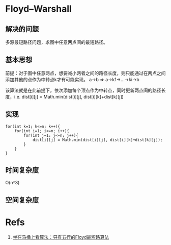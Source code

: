 # Floyd–Warshall

## 解决的问题

多源最短路径问题，求图中任意两点间的最短路径。

## 基本思想

前提：对于图中任意两点，想要减小两者之间的路径长度，则只能通过在两点之间添加其他的点作为中转点k才有可能实现。
a->b => a->k1->...->ki->b

该算法就是在此前提下，依次添加每个顶点作为中转点，同时更新两点间的路径长度，i.e. dist[i][j] = Math.min(dist[i][j],
dist[i][k]+dist[k][j])

## 实现

```
for(int k=1; k<=n; k++){
    for(int i=1; i<=n; i++){
        for(int j=1; j<=n; j++){
            dist[i][j] = Math.min(dist[i][j], dist[i][k]+dist[k][j]);
        }
    }
}
```

## 时间复杂度

O(n^3)

## 空间复杂度

# Refs

1. [坐在马桶上看算法：只有五行的Floyd最短路算法](https://blog.csdn.net/gl486546/article/details/52620618)